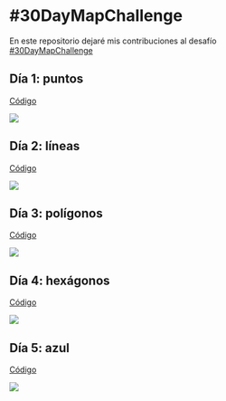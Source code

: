 
# #30DayMapChallenge

En este repositorio dejaré mis contribuciones al desafío [#30DayMapChallenge](https://github.com/tjukanovt/30DayMapChallenge)

## Día 1: puntos

[Código](https://github.com/sporella/30daymap/blob/master/1_points.R)

![](https://github.com/sporella/30daymap/blob/master/plots/1_accidentes.png)

## Día 2: líneas

[Código](https://github.com/sporella/30daymap/blob/master/2_lines.R)

![](https://github.com/sporella/30daymap/blob/master/plots/2_viajes7am.png)

## Día 3: polígonos

[Código](https://github.com/sporella/30daymap/blob/master/3_polygons.R)

![](https://github.com/sporella/30daymap/blob/master/plots/3_tsunami.png)

## Día 4: hexágonos

[Código](https://github.com/sporella/30daymap/blob/master/4_hexagons.R)

![](https://github.com/sporella/30daymap/blob/master/plots/4_temp_ene.png)

## Día 5: azul

[Código](https://github.com/sporella/30daymap/blob/master/5_blue.R)

![](https://github.com/sporella/30daymap/blob/master/plots/5_nubes.png)